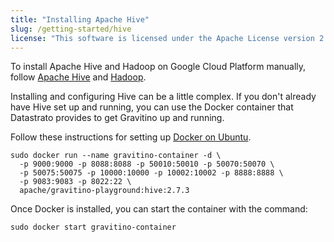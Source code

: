 ```yaml
---
title: "Installing Apache Hive"
slug: /getting-started/hive
license: "This software is licensed under the Apache License version 2."
---
```


To install Apache Hive and Hadoop on Google Cloud Platform manually,
follow [Apache Hive](https://cwiki.apache.org/confluence/display/Hive/) and
[Hadoop](https://hadoop.apache.org/docs/stable/hadoop-project-dist/hadoop-common/SingleCluster.html).

Installing and configuring Hive can be a little complex.
If you don't already have Hive set up and running, you can use the Docker container
that Datastrato provides to get Gravitino up and running.

Follow these instructions for setting up
[Docker on Ubuntu](https://docs.docker.com/engine/install/ubuntu/).

```shell
sudo docker run --name gravitino-container -d \
  -p 9000:9000 -p 8088:8088 -p 50010:50010 -p 50070:50070 \
  -p 50075:50075 -p 10000:10000 -p 10002:10002 -p 8888:8888 \
  -p 9083:9083 -p 8022:22 \
  apache/gravitino-playground:hive:2.7.3
```

Once Docker is installed, you can start the container with the command:

```shell
sudo docker start gravitino-container
```

<!--TODO: Add some instructions for non-docker environment-->

